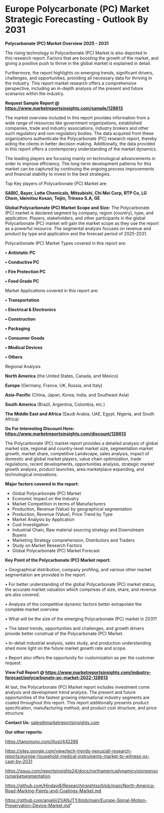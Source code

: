  # Europe Polycarbonate (PC) Market Strategic Forecasting - Outlook By 2031

<Strong> Polycarbonate (PC) Market Overview 2025 - 2031</strong>

The rising technology in Polycarbonate (PC) Market is also depicted in this research report. Factors that are boosting the growth of the market, and giving a positive push to thrive in the global market is explained in detail.

Furthermore, the report highlights on emerging trends, significant drivers, challenges, and opportunities, providing all necessary data for thriving in the industry. This report market research offers a comprehensive perspective, including an in-depth analysis of the present and future scenarios within the industry.

<strong>Request Sample Report @ <a href=https://www.marketreportsinsights.com/sample/128613>https://www.marketreportsinsights.com/sample/128613</a></strong>

The market overview included in this report provides information from a wide range of resources like government organizations, established companies, trade and industry associations, industry brokers and other such regulatory and non-regulatory bodies. The data acquired from these organizations authenticate the Polycarbonate (PC) research report, thereby aiding the clients in better decision making. Additionally, the data provided in this report offers a contemporary understanding of the market dynamics.

The leading players are focusing mainly on technological advancements in order to improve efficiency. The long-term development patterns for this market can be captured by continuing the ongoing process improvements and financial stability to invest in the best strategies.

Top Key players of Polycarbonate (PC) Market are:

<strong>SABIC, Bayer, Lotte Chemicals, Mitsubishi, Chi Mei Corp, RTP Co, LG Chem, Idemitsu Kosan, Teijin, Trinseo S.A, GE</strong>

<strong><b>Global Polycarbonate (PC) Market Scope and Size:</b></strong>
The Polycarbonate (PC) market is declared segment by company, region (country), type, and application. Players, stakeholders, and other participants in the global Polycarbonate (PC) market will gain the market scope as they use the report as a powerful resource. The segmental analysis focuses on revenue and product by type and application and the forecast period of 2025-2031.

Polycarbonate (PC) Market Types covered in this report are:

<strong>• Antistatic PC

• Conductive PC

• Fire Protection PC

• Food Grade PC</strong>

Market Applications covered in this report are:

<strong>• Transportation

• Electrical & Electronics

• Construction

• Packaging

• Consumer Goods

• Medical Devices

• Others</strong> 

Regional Analysis

<strong>North America</strong> (the United States, Canada, and Mexico)

<strong>Europe</strong> (Germany, France, UK, Russia, and Italy)

<strong>Asia-Pacific</strong> (China, Japan, Korea, India, and Southeast Asia)

<strong>South America</strong> (Brazil, Argentina, Colombia, etc.)

<strong>The Middle East and Africa</strong> (Saudi Arabia, UAE, Egypt, Nigeria, and South Africa)

<strong>Go For Interesting Discount Here: <a href=https://www.marketreportsinsights.com/discount/128613>https://www.marketreportsinsights.com/discount/128613</a></strong>

The Polycarbonate (PC) market report provides a detailed analysis of global market size, regional and country-level market size, segmentation market growth, market share, competitive Landscape, sales analysis, impact of domestic and global market players, value chain optimization, trade regulations, recent developments, opportunities analysis, strategic market growth analysis, product launches, area marketplace expanding, and technological innovations.

<strong><b>Major factors covered in the report:</b></strong>
<ul>
  <li>Global Polycarbonate (PC) Market </li>
  <li>Economic Impact on the Industry</li>
  <li>Market Competition in terms of Manufacturers</li>
  <li>Production, Revenue (Value) by geographical segmentation</li>
  <li>Production, Revenue (Value), Price Trend by Type</li>
  <li>Market Analysis by Application</li>
  <li>Cost Investigation</li>
  <li>Industrial Chain, Raw material sourcing strategy and Downstream Buyers</li>
  <li>Marketing Strategy comprehension, Distributors and Traders</li>
  <li>Study on Market Research Factors</li>
  <li>Global Polycarbonate (PC) Market Forecast</li>
</ul>

<strong><b>Key Point of the Polycarbonate (PC) Market report:</b></strong>

• Geographical distribution, company profiling, and various other market segmentation are provided in the report.

• For better understanding of the global Polycarbonate (PC) market status, the accurate market valuation which comprises of size, share, and revenue are also covered.

• Analysis of the competitive dynamic factors better extrapolate the complete market overview

• What will be the size of the emerging Polycarbonate (PC) market in 2031?

• The latest trends, opportunities and challenges, and growth drivers provide better construal of the Polycarbonate (PC) Market.

• In-detail industrial analysis, sales study, and production understanding shed more light on the future market growth rate and scope.

• Report also offers the opportunity for customization as per the customer request.

<strong><b>View Full Report @ <a href=https://www.marketreportsinsights.com/industry-forecast/polycarbonate-pc-market-2022-128613>https://www.marketreportsinsights.com/industry-forecast/polycarbonate-pc-market-2022-128613</a></b></strong>


At last, the Polycarbonate (PC) Market report includes investment come analysis and development trend analysis. The present and future opportunities of the fastest growing international industry segments are coated throughout this report. This report additionally presents product specification, manufacturing method, and product cost structure, and price structure.

<strong>Contact Us:</strong>
sales@marketreportsinsights.com

<strong>Our other reports:</strong>

<a href=https://tanomuno.com/illust/442286>https://tanomuno.com/illust/442286</a>

<a href=https://sites.google.com/view/tech-trends-nexus/all-research-reports/europe-household-medical-instruments-market-to-witness-xx-cagr-by-2031>https://sites.google.com/view/tech-trends-nexus/all-research-reports/europe-household-medical-instruments-market-to-witness-xx-cagr-by-2031</a>

<a href=https://issuu.com/reportsinsights24/docs/northamericadynamicvisionsensorsmarketsegmentation>https://issuu.com/reportsinsights24/docs/northamericadynamicvisionsensorsmarketsegmentation</a>

<a href=https://github.com/Hindavi8/Researchinsightss/blob/main/North-America-Road-Marking-Paints-and-Coatings-Market.md>https://github.com/Hindavi8/Researchinsightss/blob/main/North-America-Road-Marking-Paints-and-Coatings-Market.md</a>

<a href=https://github.com/anjaliiii21/ANJTY/blob/main/Europe-Spinal-Motion-Preservation-Device-Market.md>https://github.com/anjaliiii21/ANJTY/blob/main/Europe-Spinal-Motion-Preservation-Device-Market.md</a>"
